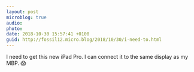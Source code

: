 ```yaml
---
layout: post
microblog: true
audio: 
photo: 
date: 2018-10-30 15:57:41 +0100
guid: http://fossil12.micro.blog/2018/10/30/i-need-to.html
---
```

I need to get this new iPad Pro. I can connect it to the same display as my MBP. 😱
